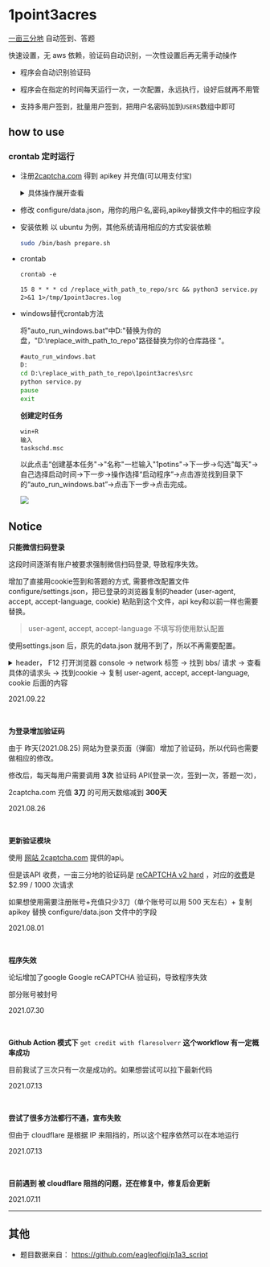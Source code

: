 # 1point3acres

[一亩三分地](https://www.1point3acres.com/bbs/) 自动签到、答题

快速设置，无 aws 依赖，验证码自动识别，一次性设置后再无需手动操作

* 程序会自动识别验证码

* 程序会在指定的时间每天运行一次，一次配置，永远执行，设好后就再不用管

* 支持多用户签到，批量用户签到，把用户名密码加到`USERS`数组中即可

## how to use

### crontab 定时运行

* 注册[2captcha.com](https://2captcha.com?from=12332166) 得到 apikey 并充值(可以用支付宝)
    <details>
    <summary>具体操作展开查看</summary>
    
    ![](screenshots/2captcha.png)
    </details>
* 修改 configure/data.json，用你的用户名,密码,apikey替换文件中的相应字段

* 安装依赖
  以 ubuntu 为例，其他系统请用相应的方式安装依赖
    ```bash
    sudo /bin/bash prepare.sh
    ```
  
* crontab
    ```
    crontab -e
    ```
    ```text
    15 8 * * * cd /replace_with_path_to_repo/src && python3 service.py 2>&1 1>/tmp/1point3acres.log
    ```
    
* windows替代crontab方法
  
    将"auto_run_windows.bat"中D:"替换为你的盘，"D:\replace_with_path_to_repo"路径替换为你的仓库路径 "。
    
    ```bat
    #auto_run_windows.bat
    D:
    cd D:\replace_with_path_to_repo\1point3acres\src
    python service.py 
    pause
    exit
    ```
    
    **创建定时任务**
    
    ```text
    win+R
    输入 
    taskschd.msc
    ```
    
    以此点击“创建基本任务"->"名称"一栏输入"1potins"->下一步->勾选"每天"->自己选择启动时间->下一步->操作选择“启动程序”->点击游览找到目录下的“auto_run_windows.bat”->点击下一步->点击完成。
    
    ![](screenshots/win_taskschd.png)


## Notice
**只能微信扫码登录**

这段时间逐渐有账户被要求强制微信扫码登录, 导致程序失效。

增加了直接用cookie签到和答题的方式, 需要修改配置文件configure/settings.json，把已登录的浏览器复制的header (user-agent, accept, accept-language, cookie) 粘贴到这个文件，api key和以前一样也需要替换。

> user-agent, accept, accept-language 不填写将使用默认配置

使用settings.json 后，原先的data.json 就用不到了，所以不再需要配置。

<details>
<summary> header， F12 打开浏览器 console -> network 标签 -> 找到 bbs/ 请求 -> 查看具体的请求头 -> 找到cookie -> 复制 user-agent, accept, accept-language, cookie 后面的内容 </summary>

![](screenshots/cookie.png)
</details>

2021.09.22

<br>

**为登录增加验证码**

由于 昨天(2021.08.25) 网站为登录页面（弹窗）增加了验证码，所以代码也需要做相应的修改。

修改后，每天每用户需要调用 **3次** 验证码 API(登录一次，签到一次，答题一次)，

2captcha.com 充值 **3刀** 的可用天数缩减到 **300天**

2021.08.26

<br>

**更新验证模块**

使用 [网站 2captcha.com](https://2captcha.com?from=12332166) 提供的api。

但是该API 收费，一亩三分地的验证码是 [reCAPTCHA v2 hard](https://2captcha.com/demo) ，对应的[收费](https://2captcha.com/2captcha-api)是 $2.99 / 1000 次请求

如果想使用需要注册账号+充值只少3刀（单个账号可以用 500 天左右）+ 复制 apikey 替换 configure/data.json 文件中的字段

2021.08.01

<br>

**程序失效**

论坛增加了google Google reCAPTCHA 验证码，导致程序失效

部分账号被封号

2021.07.30

<br>

**Github Action 模式下** `get credit with flaresolverr` **这个workflow 有一定概率成功**

目前我试了三次只有一次是成功的。如果想尝试可以拉下最新代码

2021.07.13

<br>

**尝试了很多方法都行不通，宣布失败**

但由于 cloudflare 是根据 IP 来阻挡的，所以这个程序依然可以在本地运行 

2021.07.13

<br>

**目前遇到 被 cloudflare 阻挡的问题，还在修复中，修复后会更新**

2021.07.11

---



## 其他

* 题目数据来自： https://github.com/eagleoflqj/p1a3_script


